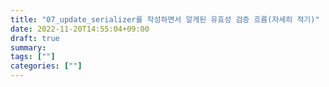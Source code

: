 ```yaml
---
title: "07_update_serializer를 작성하면서 알게된 유효성 검증 흐름(자세히 적기)"
date: 2022-11-20T14:55:04+09:00
draft: true
summary: 
tags: [""]
categories: [""]
---
```

